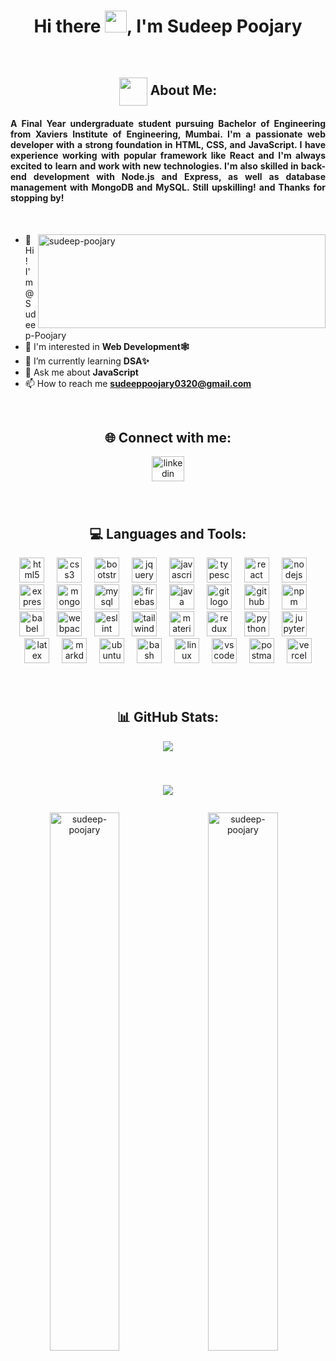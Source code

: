 <h1 align="center">Hi there <img src="https://github.com/TheDudeThatCode/TheDudeThatCode/blob/master/Assets/Hi.gif" width="35" />, I'm Sudeep Poojary</h1>

<br>

<h2 align="center"><img align="center" src="https://github.com/TheDudeThatCode/TheDudeThatCode/blob/master/Assets/Developer.gif" width="45" /> About Me: </h2>

<h4 style="text-align: justify">A Final Year undergraduate student pursuing Bachelor of Engineering from Xaviers Institute of Engineering, Mumbai. I'm a passionate web developer with a strong foundation in HTML, CSS, and JavaScript. I have experience working with popular framework like React and I'm always excited to learn and work with new technologies. I'm also skilled in back-end development with Node.js and Express, as well as database management with MongoDB and MySQL. Still upskilling! and Thanks for stopping by!</h4> <br>

<p><img align="right" height="150" width="460" src="https://github-readme-stats.vercel.app/api/top-langs?username=sudeep-poojary&show_icons=true&locale=en&layout=compact&theme=algolia" alt="sudeep-poojary"/></p>

- 👋 Hi! I'm @Sudeep-Poojary
- 👀 I'm interested in **Web Development🕸️**
- 🌱 I’m currently learning **DSA✨**
- 💬 Ask me about **JavaScript**
- 📫 How to reach me **sudeeppoojary0320@gmail.com**

<br>


<h2 align="center"> 🌐 Connect with me: </h2>

<div align="center">
  <a href="https://linkedin.com/in/sudeep-poojary-3b5a7521b/" target="_blank">
    <img src="https://raw.githubusercontent.com/maurodesouza/profile-readme-generator/master/src/assets/icons/social/linkedin/default.svg" width="52" height="40" alt="linkedin logo"  />
  </a>
</div>

###

<br>


<h2 align="center"> 💻 Languages and Tools: </h2>

<div align="center">
 <img src="https://skillicons.dev/icons?i=html" height="40" alt="html5 logo"  />
  <img width="12" />

 <img src="https://skillicons.dev/icons?i=css" height="40" alt="css3 logo"  />
  <img width="12" />

  <img src="https://skillicons.dev/icons?i=bootstrap" height="40" alt="bootstrap logo"  />
  <img width="12" />

  <img src="https://skillicons.dev/icons?i=jquery" height="40" alt="jquery logo"  />
  <img width="12" />

   <img src="https://skillicons.dev/icons?i=js" height="40" alt="javascript logo"  />
  <img width="12" />

   <img src="https://skillicons.dev/icons?i=ts" height="40" alt="typescript logo"  />
  <img width="12" />

  <img src="https://skillicons.dev/icons?i=react" height="40" alt="react logo"  />
  <img width="12" />

  <img src="https://skillicons.dev/icons?i=nodejs" height="40" alt="nodejs logo"  />
  <img width="12" />

  <img src="https://skillicons.dev/icons?i=express" height="40" alt="express logo"  />
  <img width="12" />

  <img src="https://skillicons.dev/icons?i=mongodb" height="40" alt="mongodb logo"  />
  <img width="12" />

   <img src="https://skillicons.dev/icons?i=mysql" height="40" alt="mysql logo"  />
  <img width="12" />

  <img src="https://skillicons.dev/icons?i=firebase" height="40" alt="firebase logo"  />
  <img width="12" />

  <img src="https://skillicons.dev/icons?i=java" height="40" alt="java logo"  />
  <img width="12" /> 

  <img src="https://skillicons.dev/icons?i=git" height="40" alt="git logo"  />
  <img width="12" />
  
  <img src="https://skillicons.dev/icons?i=github" height="40" alt="github logo"  />
  <img width="12" />

   <img src="https://cdn.jsdelivr.net/gh/devicons/devicon/icons/npm/npm-original-wordmark.svg" height="40" alt="npm logo"  />
  <img width="12" />

   <img src="https://skillicons.dev/icons?i=babel" height="40" alt="babel logo"  />
  <img width="12" />

   <img src="https://skillicons.dev/icons?i=webpack" height="40" alt="webpack logo"  />
  <img width="12" />

   <img src="https://cdn.jsdelivr.net/gh/devicons/devicon/icons/eslint/eslint-original.svg" height="40" alt="eslint logo"  />
  <img width="12" />

   <img src="https://skillicons.dev/icons?i=tailwind" height="40" alt="tailwindcss logo"  />
  <img width="12" />

   <img src="https://skillicons.dev/icons?i=materialui" height="40" alt="materialui logo"  />
  <img width="12" />

   <img src="https://skillicons.dev/icons?i=redux" height="40" alt="redux logo"  />
  <img width="12" />

  <img src="https://skillicons.dev/icons?i=py" height="40" alt="python logo"  />
  <img width="12" />

  <img src="https://cdn.jsdelivr.net/gh/devicons/devicon/icons/jupyter/jupyter-original.svg" height="40" alt="jupyter logo"  />
  <img width="12" />

   <img src="https://skillicons.dev/icons?i=latex" height="40" alt="latex logo"  />
  <img width="12" />

  <img src="https://skillicons.dev/icons?i=md" height="40" alt="markdown logo"  />
  <img width="12" />

   <img src="https://cdn.jsdelivr.net/gh/devicons/devicon/icons/ubuntu/ubuntu-plain.svg" height="40" alt="ubuntu logo"  />
  <img width="12" />

   <img src="https://skillicons.dev/icons?i=bash" height="40" alt="bash logo"  />
  <img width="12" />

   <img src="https://skillicons.dev/icons?i=linux" height="40" alt="linux logo"  />
  <img width="12" />

   <img src="https://skillicons.dev/icons?i=vscode" height="40" alt="vscode logo"  />
  <img width="12" />
  
  <img src="https://skillicons.dev/icons?i=postman" height="40" alt="postman logo"  />
  <img width="12" />
 
  <img src="https://skillicons.dev/icons?i=vercel" height="40" alt="vercel logo"  />
</div>

###

<br>


<h2 align="center"> 📊 GitHub Stats:</h2>

<div align="center">

<div align="center">
  <img src="https://profile-counter.glitch.me/Sudeep-Poojary/count.svg?"  />

###
  
<br>

![](https://github-profile-trophy.vercel.app/?username=Sudeep-Poojary&theme=algolia&no-frame=false&no-bg=false&margin-w=4)
  
</div>

<p align="center"> <a href="https://twitter.com/" target="blank"><img src="https://img.shields.io/twitter/follow/?logo=twitter&style=for-the-badge&theme=algolia" alt="" /></a> </p>

<p ><img align="left" width="47%" src="https://github-readme-stats.vercel.app/api?username=sudeep-poojary&show_icons=true&locale=en&theme=algolia" alt="sudeep-poojary" /></p>

<p ><img width="47%" src="https://github-readme-streak-stats.herokuapp.com/?user=sudeep-poojary&theme=algolia" alt="sudeep-poojary" /></p>

<br>

